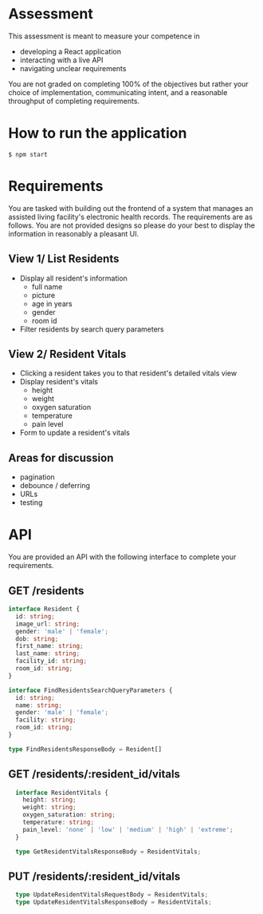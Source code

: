 # Assessment
This assessment is meant to measure your competence in 

* developing a React application 
* interacting with a live API 
* navigating unclear requirements

You are not graded on completing 100% of the objectives but rather your choice of implementation, communicating intent, and a reasonable throughput of completing requirements.

# How to run the application

`$ npm start`

# Requirements
You are tasked with building out the frontend of a system that manages an assisted living facility's electronic health records. The requirements are as follows. You are not provided designs so please do your best to display the information in reasonably a pleasant UI.

## View 1/ List Residents

* Display all resident's information
  * full name
  * picture
  * age in years
  * gender
  * room id
* Filter residents by search query parameters

## View 2/ Resident Vitals

* Clicking a resident takes you to that resident's detailed vitals view
* Display resident's vitals
  * height
  * weight
  * oxygen saturation
  * temperature
  * pain level
* Form to update a resident's vitals

## Areas for discussion
* pagination
* debounce / deferring
* URLs
* testing

# API

You are provided an API with the following interface to complete your requirements.

## GET /residents

```typescript
interface Resident {
  id: string;
  image_url: string;
  gender: 'male' | 'female';
  dob: string;
  first_name: string;
  last_name: string;
  facility_id: string;
  room_id: string;
}

interface FindResidentsSearchQueryParameters {
  id: string;
  name: string;
  gender: 'male' | 'female';
  facility: string;
  room_id: string;
}

type FindResidentsResponseBody = Resident[]
```

## GET /residents/:resident_id/vitals
```typescript
  interface ResidentVitals {
    height: string;
    weight: string;
    oxygen_saturation: string;
    temperature: string;
    pain_level: 'none' | 'low' | 'medium' | 'high' | 'extreme';
  }

  type GetResidentVitalsResponseBody = ResidentVitals;
```

## PUT /residents/:resident_id/vitals
```typescript
  type UpdateResidentVitalsRequestBody = ResidentVitals;
  type UpdateResidentVitalsResponseBody = ResidentVitals;
```
